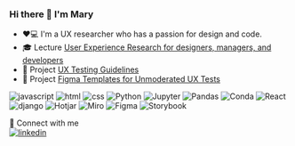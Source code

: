###  Hi there 👋 I'm Mary 

- ❤️💻 I'm a UX researcher who has a passion for design and code.
- 🎓 Lecture [User Experience Research for designers, managers, and developers](https://github.com/marypavlenko/user_analytics_lecture)
- 🚀 Project [UX Testing Guidelines](https://github.com/marypav/ux-tests-guide)
- 📑 Project [Figma Templates for Unmoderated UX Tests](https://www.)

![javascript](https://img.shields.io/badge/javascript%20-%23323330.svg?&style=for-the-badge&logo=javascript&logoColor=%23F7DF1E)
![html](https://img.shields.io/badge/html%20-%23E34F26.svg?&style=for-the-badge&logo=html5&logoColor=white)
![css](https://img.shields.io/badge/css%20-%231572B6.svg?&style=for-the-badge&logo=css3&logoColor=white) 
![Python](https://img.shields.io/badge/python%20-%2314354C.svg?&style=for-the-badge&logo=python&logoColor=white) 
![Jupyter](https://img.shields.io/badge/Jupyter%20-%23F37626.svg?&style=for-the-badge&logo=Jupyter&logoColor=white) 
![Pandas](https://img.shields.io/badge/pandas%20-%23150458.svg?&style=for-the-badge&logo=pandas&logoColor=white) 
![Conda](https://img.shields.io/badge/conda%20-%2342B029.svg?&style=for-the-badge&logo=anaconda&logoColor=white) 
![React](https://img.shields.io/badge/react-%2320232a.svg?style=for-the-badge&logo=react&logoColor=%2361DAFB) 
![django](https://img.shields.io/badge/django%20-%23092E20.svg?&style=for-the-badge&logo=django&logoColor=white) 
![Hotjar](https://img.shields.io/badge/hotjar-FD3A5C?style=for-the-badge&logo=hotjar&logoColor=white)
![Miro](https://img.shields.io/badge/Miro-F7C922?style=for-the-badge&logo=Miro&logoColor=050036)
![Figma](https://img.shields.io/badge/figma-%23F24E1E.svg?style=for-the-badge&logo=figma&logoColor=white)
![Storybook](https://img.shields.io/badge/storybook-FF4785?style=for-the-badge&logo=storybook&logoColor=white)


🤝 Connect with me  
[![linkedin](https://img.shields.io/badge/linkedin%20-%230077B5.svg?&style=for-the-badge&logo=linkedin&logoColor=white)](https://www.linkedin.com/in/pavlenkom/) 
